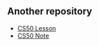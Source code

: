 ## Another repository
* [CS50 Lesson](https://www.youtube.com/channel/UCcabW7890RKJzL968QWEykA)
* [CS50 Note](https://github.com/Yuni-wih/CS50)
